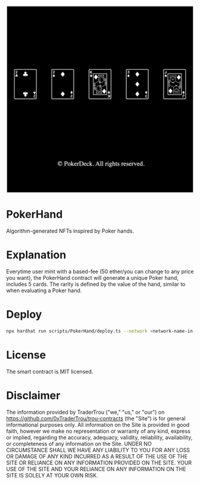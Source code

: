 #

<center>
    <img src="./image.jpg" width="500" height="500"/>
</center>

# PokerHand

Algorithm-generated NFTs inspired by Poker hands.

# Explanation

Everytime user mint with a based-fee (50 ether/you can change to any price you want), the PokerHand contract will generate a unique Poker hand, includes 5 cards.
The rarity is defined by the value of the hand, similar to when evaluating a Poker hand.

# Deploy

```bash
npx hardhat run scripts/PokerHand/deploy.ts --network <network-name-in-hardhat-config>
```

# License

The smart contract is MIT licensed.

# Disclaimer

The information provided by TraderTrou ("we," "us," or "our") on https://github.com/0xTraderTrou/trou-contracts (the "Site") is for general informational purposes only. All information on the Site is provided in good faith, however we make no representation or warranty of any kind, express or implied, regarding the accuracy, adequacy, validity, reliability, availability, or completeness of any information on the Site. UNDER NO CIRCUMSTANCE SHALL WE HAVE ANY LIABILITY TO YOU FOR ANY LOSS OR DAMAGE OF ANY KIND INCURRED AS A RESULT OF THE USE OF THE SITE OR RELIANCE ON ANY INFORMATION PROVIDED ON THE SITE. YOUR USE OF THE SITE AND YOUR RELIANCE ON ANY INFORMATION ON THE SITE IS SOLELY AT YOUR OWN RISK.
